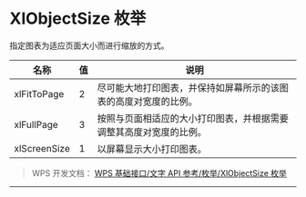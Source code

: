# XlObjectSize 枚举

指定图表为适应页面大小而进行缩放的方式。

| 名称         | 值  | 说明                                                               |
|--------------|-----|--------------------------------------------------------------------|
| xlFitToPage  | 2   | 尽可能大地打印图表，并保持如屏幕所示的该图表的高度对宽度的比例。   |
| xlFullPage   | 3   | 按照与页面相适应的大小打印图表，并根据需要调整其高度对宽度的比例。 |
| xlScreenSize | 1   | 以屏幕显示大小打印图表。                                           |

> WPS 开发文档： [WPS 基础接口/文字 API 参考/枚举/XlObjectSize 枚举](https://qn.cache.wpscdn.cn/encs/doc/office_v19/topics/WPS%20%E5%9F%BA%E7%A1%80%E6%8E%A5%E5%8F%A3/%E6%96%87%E5%AD%97%20API%20%E5%8F%82%E8%80%83/%E6%9E%9A%E4%B8%BE/XlObjectSize%20%E6%9E%9A%E4%B8%BE.html)

------------------------------------------------------------------------

